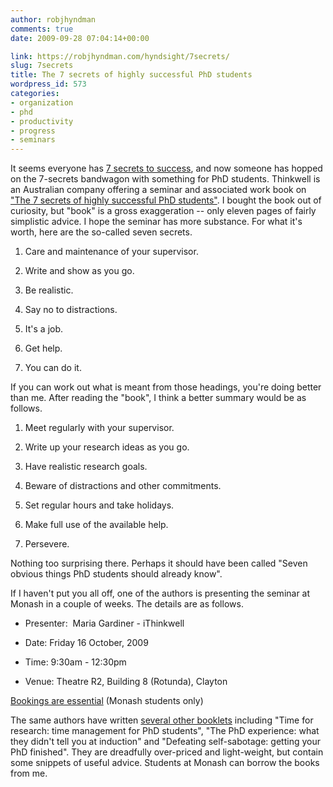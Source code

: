 ```yaml
---
author: robjhyndman
comments: true
date: 2009-09-28 07:04:14+00:00

link: https://robjhyndman.com/hyndsight/7secrets/
slug: 7secrets
title: The 7 secrets of highly successful PhD students
wordpress_id: 573
categories:
- organization
- phd
- productivity
- progress
- seminars
---
```


It seems everyone has [7 secrets to success](http://www.google.com/search?q=seven+secrets+of+highly), and now someone has hopped on the 7-secrets bandwagon with something for PhD students. Thinkwell is an Australian company offering a seminar and associated work book on ["The 7 secrets of highly successful PhD students"](http://ithinkwell.com.au/7_secrets.html). I bought the book out of curiosity, but "book" is a gross exaggeration -- only eleven pages of fairly simplistic advice. I hope the seminar has more substance. For what it's worth, here are the so-called seven secrets.



	
  1. Care and maintenance of your supervisor.

	
  2. Write and show as you go.

	
  3. Be realistic.

	
  4. Say no to distractions.

	
  5. It's a job.

	
  6. Get help.

	
  7. You can do it.


If you can work out what is meant from those headings, you're doing better than me. After reading the "book", I think a better summary would be as follows.

	
  1. Meet regularly with your supervisor.

	
  2. Write up your research ideas as you go.

	
  3. Have realistic research goals.

	
  4. Beware of distractions and other commitments.

	
  5. Set regular hours and take holidays.

	
  6. Make full use of the available help.

	
  7. Persevere.


Nothing too surprising there. Perhaps it should have been called "Seven obvious things PhD students should already know".

If I haven't put you all off, one of the authors is presenting the seminar at Monash in a couple of weeks. The details are as follows.

	
  * Presenter:  Maria Gardiner - iThinkwell

	
  * Date: Friday 16 October, 2009

	
  * Time: 9:30am - 12:30pm

	
  * Venue: Theatre R2, Building 8 (Rotunda), Clayton


[Bookings are essential](https://my.monash.edu.au/news-and-events/bookings/research/view/12988/) (Monash students only)

The same authors have written [several other booklets](http://ithinkwell.com.au/bookshop.html) including "Time for research: time management for PhD students", "The PhD experience: what they didn't tell you at induction" and "Defeating self-sabotage: getting your PhD finished". They are dreadfully over-priced and light-weight, but contain some snippets of useful advice. Students at Monash can borrow the books from me.
